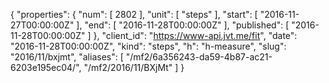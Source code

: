 {
  "properties": {
    "num": [
      2802
    ],
    "unit": [
      "steps"
    ],
    "start": [
      "2016-11-27T00:00:00Z"
    ],
    "end": [
      "2016-11-28T00:00:00Z"
    ],
    "published": [
      "2016-11-28T00:00:00Z"
    ]
  },
  "client_id": "https://www-api.jvt.me/fit",
  "date": "2016-11-28T00:00:00Z",
  "kind": "steps",
  "h": "h-measure",
  "slug": "2016/11/bxjmt",
  "aliases": [
    "/mf2/6a356243-da59-4b87-ac21-6203e195ec04/",
    "/mf2/2016/11/BXjMt"
  ]
}
